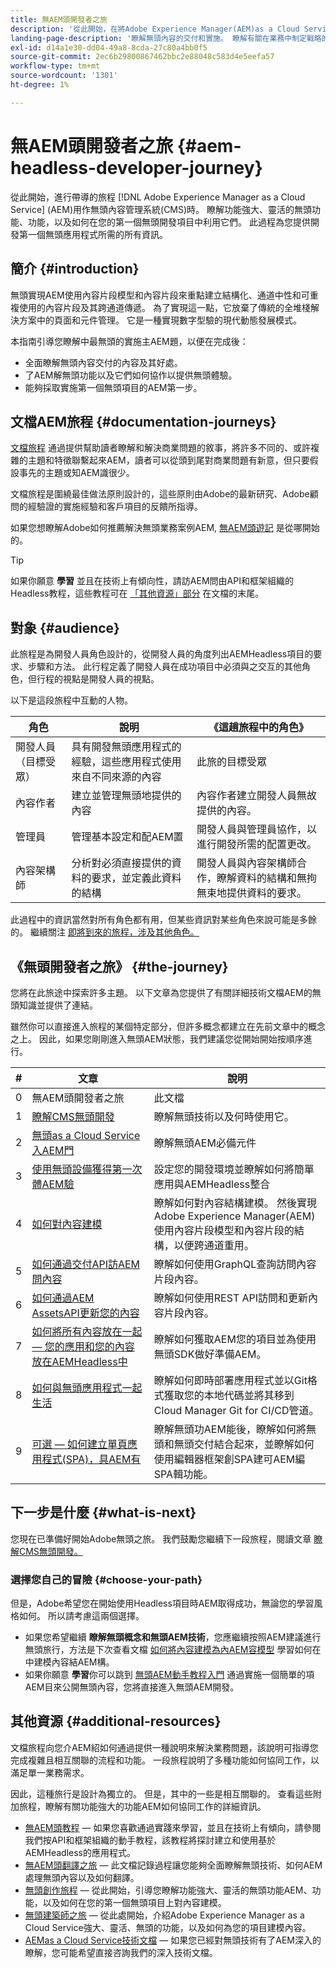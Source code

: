 ```yaml
---
title: 無AEM頭開發者之旅
description: '從此開始，在將Adobe Experience Manager(AEM)as a Cloud Service用作無頭內容管理系統(CMS)時，進行有指導的旅行。 瞭解功能強大、靈活的無頭功能、功能，以及如何在您的第一個無頭開發項目中利用它們。 此過程為您提供開發第一個無頭應用程式所需的所有資訊。 '
landing-page-description: '瞭解無頭內容的交付和實施。 瞭解有關在業務中制定戰略的更多資訊。 '
exl-id: d14a1e30-dd04-49a8-8cda-27c80a4bb0f5
source-git-commit: 2ec6b29800867462bbc2e88048c583d4e5eefa57
workflow-type: tm+mt
source-wordcount: '1301'
ht-degree: 1%

---
```


# 無AEM頭開發者之旅 {#aem-headless-developer-journey}

從此開始，進行帶導的旅程 [!DNL Adobe Experience Manager as a Cloud Service] (AEM)用作無頭內容管理系統(CMS)時。 瞭解功能強大、靈活的無頭功能、功能，以及如何在您的第一個無頭開發項目中利用它們。 此過程為您提供開發第一個無頭應用程式所需的所有資訊。

## 簡介 {#introduction}

無頭實現AEM使用內容片段模型和內容片段來重點建立結構化、通道中性和可重複使用的內容片段及其跨通道傳遞。 為了實現這一點，它放棄了傳統的全堆棧解決方案中的頁面和元件管理。 它是一種實現數字型驗的現代動態發展模式。

本指南引導您瞭解中最無頭的實施主AEM題，以便在完成後：

* 全面瞭解無頭內容交付的內容及其好處。
* 了AEM解無頭功能以及它們如何協作以提供無頭體驗。
* 能夠採取實施第一個無頭項目的AEM第一步。

## 文檔AEM旅程 {#documentation-journeys}

[文檔旅程](/help/journey-documentation/documentation-journeys.md) 通過提供幫助讀者瞭解和解決商業問題的敘事，將許多不同的、或許複雜的主題和特徵聯繫起來AEM，讀者可以從頭到尾對商業問題有新意，但只要假設事先的主題或知AEM識很少。

文檔旅程是圍繞最佳做法原則設計的，這些原則由Adobe的最新研究、Adobe顧問的經驗證的實施經驗和客戶項目的反饋所指導。

如果您想瞭解Adobe如何推薦解決無頭業務案例AEM, [無AEM頭遊記](/help/journey-documentation/documentation-journeys.md) 是從哪開始的。

>[!TIP]
>
> 如果你願意 **學習** 並且在技術上有傾向性，請訪AEM問由API和框架組織的Headless教程，這些教程可在 [「其他資源」部分](#additional-resources) 在文檔的末尾。

## 對象 {#audience}

此旅程是為開發人員角色設計的，從開發人員的角度列出AEMHeadless項目的要求、步驟和方法。 此行程定義了開發人員在成功項目中必須與之交互的其他角色，但行程的視點是開發人員的視點。

以下是這段旅程中互動的人物。

| 角色 | 說明 | 《這趟旅程中的角色》 |
|---|---|---|
| 開發人員（目標受眾） | 具有開發無頭應用程式的經驗，這些應用程式使用來自不同來源的內容 | 此旅的目標受眾 |
| 內容作者 | 建立並管理無頭地提供的內容 | 內容作者建立開發人員無故提供的內容。 |
| 管理員 | 管理基本設定和配AEM置 | 開發人員與管理員協作，以進行開發所需的配置更改。 |
| 內容架構師 | 分析對必須直接提供的資料的要求，並定義此資料的結構 | 開發人員與內容架構師合作，瞭解資料的結構和無拘無束地提供資料的要求。 |

此過程中的資訊當然對所有角色都有用，但某些資訊對某些角色來說可能是多餘的。 繼續關注 [即將到來的旅程，涉及其他角色。](/help/journey-documentation/documentation-journeys.md#journeys)

## 《無頭開發者之旅》 {#the-journey}

您將在此旅途中探索許多主題。 以下文章為您提供了有關詳細技術文檔AEM的無頭知識並提供了連結。

雖然你可以直接進入旅程的某個特定部分，但許多概念都建立在先前文章中的概念之上。 因此，如果您剛剛進入無頭AEM狀態，我們建議您從開始開始按順序進行。

| # | 文章 | 說明 |
|---|---|---|
| 0 | 無AEM頭開發者之旅 | 此文檔 |
| 1 | [瞭解CMS無頭開發](learn-about.md) | 瞭解無頭技術以及何時使用它。 |
| 2 | [無頭as a Cloud Service入AEM門](getting-started.md) | 瞭解無頭AEM必備元件 |
| 3 | [使用無頭設備獲得第一次體AEM驗](path-to-first-experience.md) | 設定您的開發環境並瞭解如何將簡單應用與AEMHeadless整合 |
| 4 | [如何對內容建模](model-your-content.md) | 瞭解如何對內容結構建模。 然後實現Adobe Experience Manager(AEM)使用內容片段模型和內容片段的結構，以便跨通道重用。 |
| 5 | [如何通過交付API訪AEM問內容](access-your-content.md) | 瞭解如何使用GraphQL查詢訪問內容片段內容。 |
| 6 | [如何通過AEM AssetsAPI更新您的內容](update-your-content.md) | 瞭解如何使用REST API訪問和更新內容片段內容。 |
| 7 | [如何將所有內容放在一起 — 您的應用和您的內容放在AEMHeadless中](put-it-all-together.md) | 瞭解如何獲取AEM您的項目並為使用無頭SDK做好準備AEM。 |
| 8 | [如何與無頭應用程式一起生活](go-live.md) | 瞭解如何即時部署應用程式並以Git格式獲取您的本地代碼並將其移到Cloud Manager Git for CI/CD管道。 |
| 9 | [可選 — 如何建立單頁應用程式(SPA)，具AEM有](create-spa.md) | 瞭解無頭功AEM能後，瞭解如何將無頭和無頭交付結合起來，並瞭解如何使用編輯器框架創SPA建可AEM編SPA輯功能。 |

## 下一步是什麼 {#what-is-next}

您現在已準備好開始Adobe無頭之旅。 我們鼓勵您繼續下一段旅程，閱讀文章 [瞭解CMS無頭開發。](learn-about.md)

### 選擇您自己的冒險 {#choose-your-path}

但是，Adobe希望您在開始使用Headless項目時AEM取得成功，無論您的學習風格如何。 所以請考慮這兩個選擇。

* 如果您希望繼續 **瞭解無頭概念和無頭AEM技術**，您應繼續按照AEM建議進行無頭旅行，方法是下次查看文檔 [如何將內容建模為內AEM容模型](model-your-content.md) 學習如何在中建模內容結AEM構。
* 如果你願意 **學習**&#x200B;你可以跳到 [無頭AEM動手教程入門](https://experienceleague.adobe.com/docs/experience-manager-learn/getting-started-with-aem-headless/graphql/multi-step/overview.html) 通過實施一個簡單的項AEM目來公開無頭內容，您將直接進入無頭AEM開發。

## 其他資源 {#additional-resources}

文檔旅程向您介AEM紹如何通過提供一種說明來解決業務問題，該說明可指導您完成複雜且相互關聯的流程和功能。 一段旅程說明了多種功能如何協同工作，以滿足單一業務需求。

因此，這種旅行是設計為獨立的。 但是，其中的一些是相互關聯的。 查看這些附加旅程，瞭解有關功能強大的功能AEM如何協同工作的詳細資訊。

* [無AEM頭教程](https://experienceleague.adobe.com/docs/experience-manager-learn/getting-started-with-aem-headless/overview.html)  — 如果您喜歡通過實踐來學習，並且在技術上有傾向，請參閱我們按API和框架組織的動手教程，該教程將探討建立和使用基於AEMHeadless的應用程式。
* [無AEM頭翻譯之旅](/help/journey-headless/translation/overview.md)  — 此文檔記錄過程讓您能夠全面瞭解無頭技術、如何AEM處理無頭內容以及如何翻譯。
* [無頭創作旅程](/help/journey-headless/author/overview.md)  — 從此開始，引導您瞭解功能強大、靈活的無頭功能AEM、功能，以及如何在您的第一個無頭項目上對內容建模。
* [無頭建築師之旅](/help/journey-headless/architect/overview.md)  — 從此處開始，介紹Adobe Experience Manager as a Cloud Service強大、靈活、無頭的功能，以及如何為您的項目建模內容。
* [AEMas a Cloud Service技術文檔](https://experienceleague.adobe.com/docs/experience-manager-cloud-service.html)  — 如果您已經對無頭技術有了AEM深入的瞭解，您可能希望直接咨詢我們的深入技術文檔。
